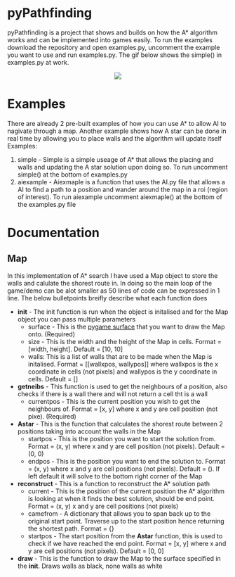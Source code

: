 # pyPathfinding
pyPathfinding is a project that shows and builds on how the A* algorithm works and can be implemented into games easily. To run the examples download the repository and open examples.py, uncomment the example you want to use and run examples.py. The gif below shows the simple() in examples.py at work.

<p align = "center">
<img src = "http://i.imgur.com/OQTjAnl.gif" align = "middle"/>
</p>


# Examples
There are already 2 pre-built examples of how you can use A* to allow AI to nagivate through a map. Another example shows how A star can be done in real time by allowing you to place walls and the algorithm will update itself
Examples:
1. simple - Simple is a simple useage of A* that allows the placing and walls and updating the A star solution upon doing so. To run uncomment simple() at the bottom of examples.py
2. aiexample - Aiexmaple is a function that uses the AI.py file that allows a AI to find a path to a position and wander around the map in a roi (region of interest). To run aiexample uncomment aiexmaple() at the bottom of the examples.py file
# Documentation
## Map
In this implementation of A* search I have used a Map object to store the walls and calulate the shorest route in. In doing so the main loop of the game/demo can be alot smaller as 50 lines of code can be expressed in 1 line. The below bulletpoints breifly describe what each function does
* __init__ - The init function is run when the object is initalised and for the Map object you can pass multiple parameters
    * surface - This is the [pygame surface](https://www.pygame.org/docs/ref/surface.html) that you want to draw the Map onto. (Required)
    * size - This is the width and the height of the Map in cells. Format = [width, height]. Default = [10, 10]
    * walls: This is a list of walls that are to be made when the Map is initalised. Format = [[wallxpos, wallypos]] where wallxpos is the x coordinate in cells (not pixels) and wallypos is the y coordinate in cells. Default = []
* __getneibs__ - This function is used to get the neighbours of a position, also checks if there is a wall there and will not return a cell tht is a wall
    * currentpos - This is the current position you wish to get the neighbours of. Format = [x, y] where x and y are cell position (not pixe). (Required)
* __Astar__ - This is the function that calculates the shorest route between 2 positions taking into account the walls in the Map
    * startpos - This is the position you want to start the solution from. Format = (x, y) where x and y are cell position (not pixels). Default = (0, 0)
    * endpos - This is the position you want to end the solution to. Format = (x, y) where x and y are cell positions (not pixels). Default = (). If left default it will solve to the bottom right corner of the Map
* __reconstruct__ - This is a function to reconstruct the A* solution path
    * current - This is the position of the current position the A* algorithm is looking at when it finds the best solution, should be end point. Format = (x, y) x and y are cell positions (not pixels)
    * camefrom - A dictionary that allows you to span back up to the original start point. Traverse up to the start position hence returning the shortest path. Format = {}
    * startpos - The start position from the __Astar__ function, this is used to check if we have reached the end point. Format = [x, y] where x and y are cell positions (not pixels). Default = [0, 0]
* __draw__ - This is the function to draw the Map to the surface specified in the __init__. Draws walls as black, none walls as white

    
    
